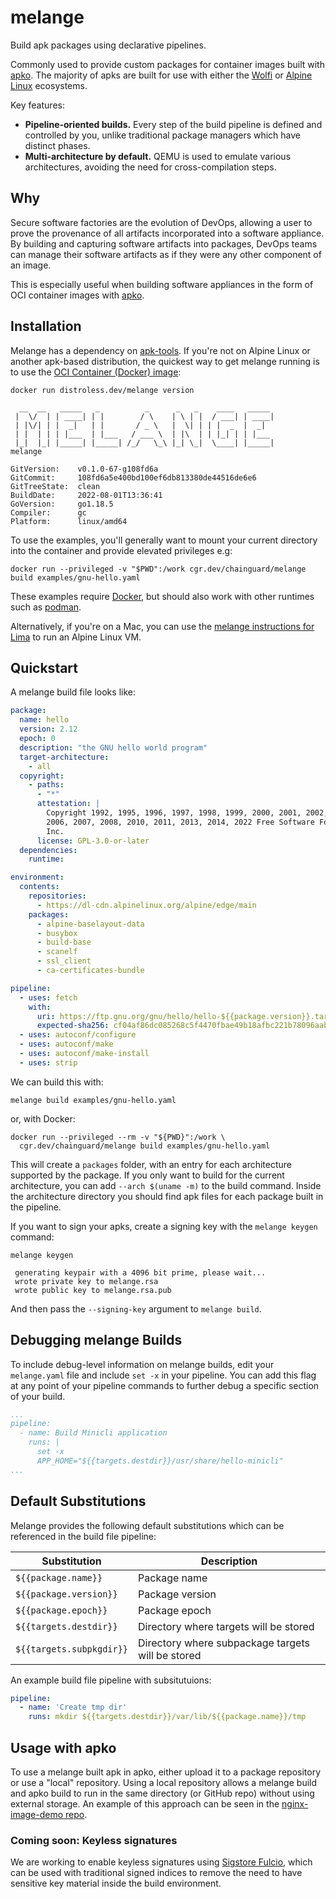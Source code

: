 # melange

Build apk packages using declarative pipelines.

Commonly used to provide custom packages for container images built with [apko][apko]. The majority
of apks are built for use with either the [Wolfi](https://github.com/wolfi-dev) or [Alpine Linux](https://www.alpinelinux.org/) ecosystems.

Key features:

 - **Pipeline-oriented builds.** Every step of the build pipeline is defined and
   controlled by you, unlike traditional package managers which have distinct
   phases.
 - **Multi-architecture by default.** QEMU is used to emulate various
   architectures, avoiding the need for cross-compilation steps.

## Why

Secure software factories are the evolution of DevOps, allowing a
user to prove the provenance of all artifacts incorporated
into a software appliance.  By building and capturing software
artifacts into packages, DevOps teams can manage their software
artifacts as if they were any other component of an image.

This is especially useful when building software appliances in
the form of OCI container images with [apko][apko].

   [apko]: https://github.com/chainguard-dev/apko

## Installation

Melange has a dependency on [apk-tools](https://gitlab.alpinelinux.org/alpine/apk-tools). If you're not on Alpine Linux or another apk-based distribution, the quickest way to get melange running is to use the [OCI Container (Docker) image](https://github.com/distroless/melange):

```shell
docker run distroless.dev/melange version
```
```
  __  __   _____   _          _      _   _    ____   _____
 |  \/  | | ____| | |        / \    | \ | |  / ___| | ____|
 | |\/| | |  _|   | |       / _ \   |  \| | | |  _  |  _|
 | |  | | | |___  | |___   / ___ \  | |\  | | |_| | | |___
 |_|  |_| |_____| |_____| /_/   \_\ |_| \_|  \____| |_____|
melange

GitVersion:    v0.1.0-67-g108fd6a
GitCommit:     108fd6a5e400bd100ef6db813380de44516de6e6
GitTreeState:  clean
BuildDate:     2022-08-01T13:36:41
GoVersion:     go1.18.5
Compiler:      gc
Platform:      linux/amd64
```

To use the examples, you'll generally want to mount your current directory into the container and provide elevated privileges e.g:

```shell
docker run --privileged -v "$PWD":/work cgr.dev/chainguard/melange build examples/gnu-hello.yaml
```

These examples require [Docker](https://docs.docker.com/get-docker/), but should also work with other runtimes such as [podman](https://podman.io/getting-started/installation).

Alternatively, if you're on a Mac, you can use the [melange instructions for Lima](https://github.com/chainguard-dev/melange/blob/main/mac/README.md#Lima) to run an Alpine Linux VM.

## Quickstart

A melange build file looks like:

```yaml
package:
  name: hello
  version: 2.12
  epoch: 0
  description: "the GNU hello world program"
  target-architecture:
    - all
  copyright:
    - paths:
      - "*"
      attestation: |
        Copyright 1992, 1995, 1996, 1997, 1998, 1999, 2000, 2001, 2002, 2005,
        2006, 2007, 2008, 2010, 2011, 2013, 2014, 2022 Free Software Foundation,
        Inc.
      license: GPL-3.0-or-later
  dependencies:
    runtime:

environment:
  contents:
    repositories:
      - https://dl-cdn.alpinelinux.org/alpine/edge/main
    packages:
      - alpine-baselayout-data
      - busybox
      - build-base
      - scanelf
      - ssl_client
      - ca-certificates-bundle

pipeline:
  - uses: fetch
    with:
      uri: https://ftp.gnu.org/gnu/hello/hello-${{package.version}}.tar.gz
      expected-sha256: cf04af86dc085268c5f4470fbae49b18afbc221b78096aab842d934a76bad0ab
  - uses: autoconf/configure
  - uses: autoconf/make
  - uses: autoconf/make-install
  - uses: strip
```

We can build this with:

```shell
melange build examples/gnu-hello.yaml
```

or, with Docker:

```shell
docker run --privileged --rm -v "${PWD}":/work \
  cgr.dev/chainguard/melange build examples/gnu-hello.yaml
```

This will create a `packages` folder, with an entry for each architecture supported by the package. If you only want to build for the current architecture, you can add `--arch $(uname -m)` to the build command. Inside the architecture directory you should find apk files for each package built in the pipeline.

If you want to sign your apks, create a signing key with the `melange keygen` command:

```shell
melange keygen
```
```
 generating keypair with a 4096 bit prime, please wait...
 wrote private key to melange.rsa
 wrote public key to melange.rsa.pub
```

And then pass the `--signing-key` argument to `melange build`.

## Debugging melange Builds

To include debug-level information on melange builds, edit your `melange.yaml` file and include `set -x` in your pipeline. You can add this flag at any point of your pipeline commands to further debug a specific section of your build.

```yaml
...
pipeline:
  - name: Build Minicli application
    runs: |
      set -x
      APP_HOME="${{targets.destdir}}/usr/share/hello-minicli"
...
```

## Default Substitutions

Melange provides the following default substitutions which can be referenced in the build file pipeline:

| **Substitution**         | **Description**                                   |
|--------------------------|---------------------------------------------------|
| `${{package.name}}`      | Package name                                      |
| `${{package.version}}`   | Package version                                   |
| `${{package.epoch}}`     | Package epoch                                     |
| `${{targets.destdir}}`   | Directory where targets will be stored            |
| `${{targets.subpkgdir}}` | Directory where subpackage targets will be stored |

An example build file pipeline with subsitutuions:

```yaml
pipeline:
  - name: 'Create tmp dir'
    runs: mkdir ${{targets.destdir}}/var/lib/${{package.name}}/tmp
```

## Usage with apko

To use a melange built apk in apko, either upload it to a package repository or use a "local" repository. Using a local repository allows a melange build and apko build to run in the same directory (or GitHub repo) without using external storage.
An example of this approach can be seen in the [nginx-image-demo repo](https://github.com/chainguard-dev/nginx-image-demo/).

### Coming soon: Keyless signatures

We are working to enable keyless signatures using [Sigstore Fulcio](https://github.com/SigStore/fulcio), which can be used with traditional signed indices to remove the need to have sensitive key material inside the build environment.
